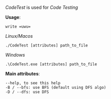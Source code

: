 *CodeTest* is used for *Code Testing*

**Usage**:

    write =uwu=

*Linux/Macos*

    ./CodeTest [attributes] path_to_file

*Windows*

    .\CodeTest.exe [attributes] path_to_file

**Main attributes**:

    --help, to see this help
    -B / --bfs: use BFS (default using DFS algo)
    -D / --dfs: use DFS

